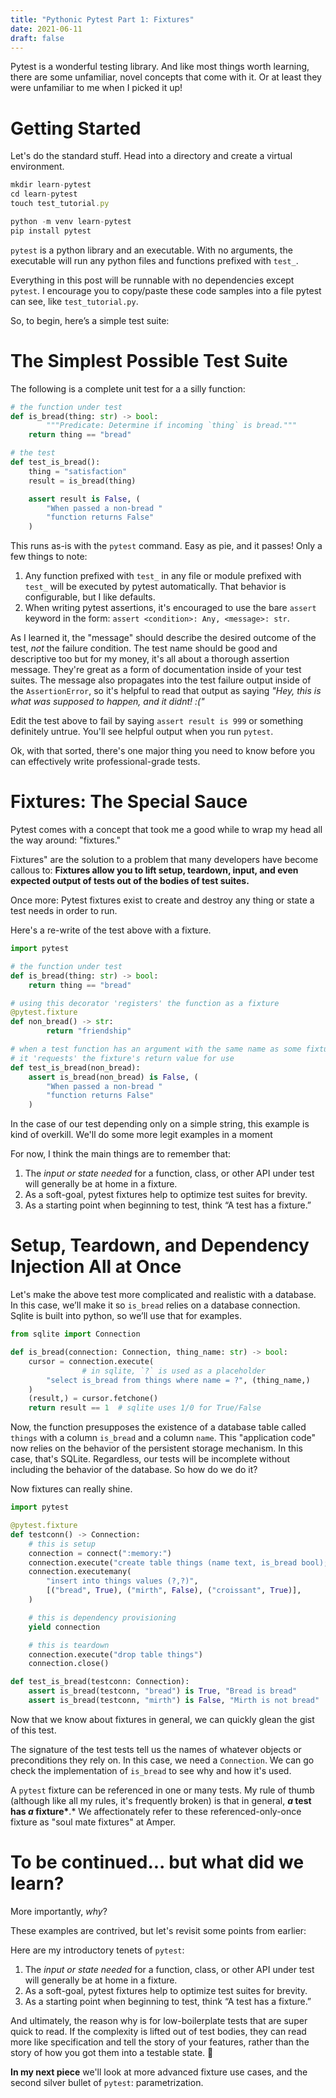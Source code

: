 ```yaml
---
title: "Pythonic Pytest Part 1: Fixtures"
date: 2021-06-11
draft: false
---
```


Pytest is a wonderful testing library. And like most things worth learning, there are some unfamiliar, novel concepts that come with it. Or at least they were unfamiliar to me when I picked it up!

# Getting Started

Let's do the standard stuff. Head into a directory and create a virtual environment.

```jsx
mkdir learn-pytest
cd learn-pytest
touch test_tutorial.py

python -m venv learn-pytest
pip install pytest
```

`pytest` is a python library and an executable. With no arguments, the executable will run any python files and functions prefixed with `test_`.

Everything in this post will be runnable with no dependencies except `pytest`. I encourage you to copy/paste these code samples into a file pytest can see, like `test_tutorial.py`.

So, to begin, here’s a simple test suite:

# The Simplest Possible Test Suite

The following is a complete unit test for a a silly function:

```python
# the function under test
def is_bread(thing: str) -> bool:
		"""Predicate: Determine if incoming `thing` is bread."""
    return thing == "bread"

# the test
def test_is_bread():
    thing = "satisfaction"
    result = is_bread(thing)

    assert result is False, (
        "When passed a non-bread "
        "function returns False"
    )
```

This runs as-is with the `pytest` command. Easy as pie, and it passes! Only a few things to note:

1. Any function prefixed with `test_` in any file or module prefixed with `test_` will be executed by pytest automatically. That behavior is configurable, but I like defaults.
2. When writing pytest assertions, it's encouraged to use the bare `assert` keyword in the form: `assert <condition>: Any, <message>: str`.

As I learned it, the "message" should describe the desired outcome of the test, _not_ the failure condition. The test name should be good and descriptive too but for my money, it's all about a thorough assertion message. They're great as a form of documentation inside of your test suites. The message also propagates into the test failure output inside of the `AssertionError`, so it's helpful to read that output as saying _"Hey, this is what was supposed to happen, and it didnt! :("_

Edit the test above to fail by saying `assert result is 999` or something definitely untrue. You'll see helpful output when you run `pytest`.

Ok, with that sorted, there's one major thing you need to know before you can effectively write professional-grade tests.

# Fixtures: The Special Sauce

Pytest comes with a concept that took me a good while to wrap my head all the way around: "fixtures."

Fixtures" are the solution to a problem that many developers have become callous to: **Fixtures allow you to lift setup, teardown, input, and even expected output of tests out of the bodies of test suites.**

Once more: Pytest fixtures exist to create and destroy any thing or state a test needs in order to run.

Here's a re-write of the test above with a fixture.

```python
import pytest

# the function under test
def is_bread(thing: str) -> bool:
    return thing == "bread"

# using this decorator 'registers' the function as a fixture
@pytest.fixture
def non_bread() -> str:
		return "friendship"

# when a test function has an argument with the same name as some fixture,
# it 'requests' the fixture's return value for use
def test_is_bread(non_bread):
    assert is_bread(non_bread) is False, (
        "When passed a non-bread "
        "function returns False"
    )
```

In the case of our test depending only on a simple string, this example is kind of overkill. We'll do some more legit examples in a moment

For now, I think the main things are to remember that:

1. The _input or state needed_ for a function, class, or other API under test will generally be at home in a fixture.
2. As a soft-goal, pytest fixtures help to optimize test suites for brevity.
3. As a starting point when beginning to test, think “A test has a fixture.”

# Setup, Teardown, and Dependency Injection All at Once

Let's make the above test more complicated and realistic with a database. In this case, we’ll make it so `is_bread` relies on a database connection. Sqlite is built into python, so we’ll use that for examples.

```python
from sqlite import Connection

def is_bread(connection: Connection, thing_name: str) -> bool:
    cursor = connection.execute(
				# in sqlite, `?` is used as a placeholder
        "select is_bread from things where name = ?", (thing_name,)
    )
    (result,) = cursor.fetchone()
    return result == 1  # sqlite uses 1/0 for True/False
```

Now, the function presupposes the existence of a database table called `things` with a column `is_bread` and a column `name`. This "application code" now relies on the behavior of the persistent storage mechanism. In this case, that's SQLite. Regardless, our tests will be incomplete without including the behavior of the database. So how do we do it?

Now fixtures can really shine.

```python
import pytest

@pytest.fixture
def testconn() -> Connection:
    # this is setup
    connection = connect(":memory:")
    connection.execute("create table things (name text, is_bread bool);")
    connection.executemany(
        "insert into things values (?,?)",
        [("bread", True), ("mirth", False), ("croissant", True)],
    )

    # this is dependency provisioning
    yield connection

    # this is teardown
    connection.execute("drop table things")
    connection.close()

def test_is_bread(testconn: Connection):
    assert is_bread(testconn, "bread") is True, "Bread is bread"
    assert is_bread(testconn, "mirth") is False, "Mirth is not bread"
```

Now that we know about fixtures in general, we can quickly glean the gist of this test.

The signature of the test tests tell us the names of whatever objects or preconditions they rely on. In this case, we need a `Connection`. We can go check the implementation of `is_bread` to see why and how it's used.

A `pytest` fixture can be referenced in one or many tests. My rule of thumb (although like all my rules, it's frequently broken) is that in general, **_a_ test has _a_ fixture\***.\* We affectionately refer to these referenced-only-once fixture as "soul mate fixtures" at Amper.

# To be continued... but what did we learn?

More importantly, _why_?

These examples are contrived, but let's revisit some points from earlier:

Here are my introductory tenets of `pytest`:

1. The _input or state needed_ for a function, class, or other API under test will generally be at home in a fixture.
2. As a soft-goal, pytest fixtures help to optimize test suites for brevity.
3. As a starting point when beginning to test, think “A test has a fixture.”

And ultimately, the reason why is for low-boilerplate tests that are super quick to read. If the complexity is lifted out of test bodies, they can read more like specification and tell the story of your features, rather than the story of how you got them into a testable state. 🐍

**In my next piece** we'll look at more advanced fixture use cases, and the second silver bullet of `pytest`: parametrization.
